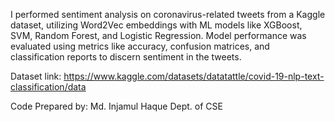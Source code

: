 I performed sentiment analysis on coronavirus-related tweets from a Kaggle dataset, utilizing Word2Vec embeddings with ML models like XGBoost, SVM, Random Forest, and Logistic Regression. Model performance was evaluated using metrics like accuracy, confusion matrices, and classification reports to discern sentiment in the tweets.

Dataset link: https://www.kaggle.com/datasets/datatattle/covid-19-nlp-text-classification/data

Code Prepared by:
Md. Injamul Haque
Dept. of CSE

